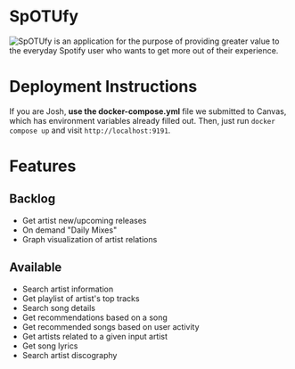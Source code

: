 # SpOTUfy
![SpOTUfy is an application for the purpose of providing greater value to the everyday Spotify user who wants to get more out of their experience. 
](static/homepage.gif)

# Deployment Instructions
If you are Josh, **use the docker-compose.yml** file we submitted to Canvas, which has environment variables already filled out. Then, just run `docker compose up` and visit `http://localhost:9191`.



# Features 
## Backlog
- Get artist new/upcoming releases
- On demand "Daily Mixes"
- Graph visualization of artist relations

## Available
- Search artist information
- Get playlist of artist's top tracks
- Search song details
- Get recommendations based on a song
- Get recommended songs based on user activity
- Get artists related to a given input artist
- Get song lyrics
- Search artist discography




